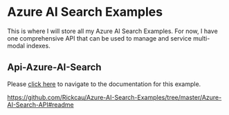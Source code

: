 # Azure AI Search Examples
This is where I will store all my Azure AI Search Examples.  For now, I have one comprehensive API that can be used to manage and service multi-modal indexes.

## Api-Azure-AI-Search
Please [click here](/Azure-AI-Search-API/README.MD) to navigate to the documentation for this example. 

https://github.com/Rickcau/Azure-AI-Search-Examples/tree/master/Azure-AI-Search-API#readme
